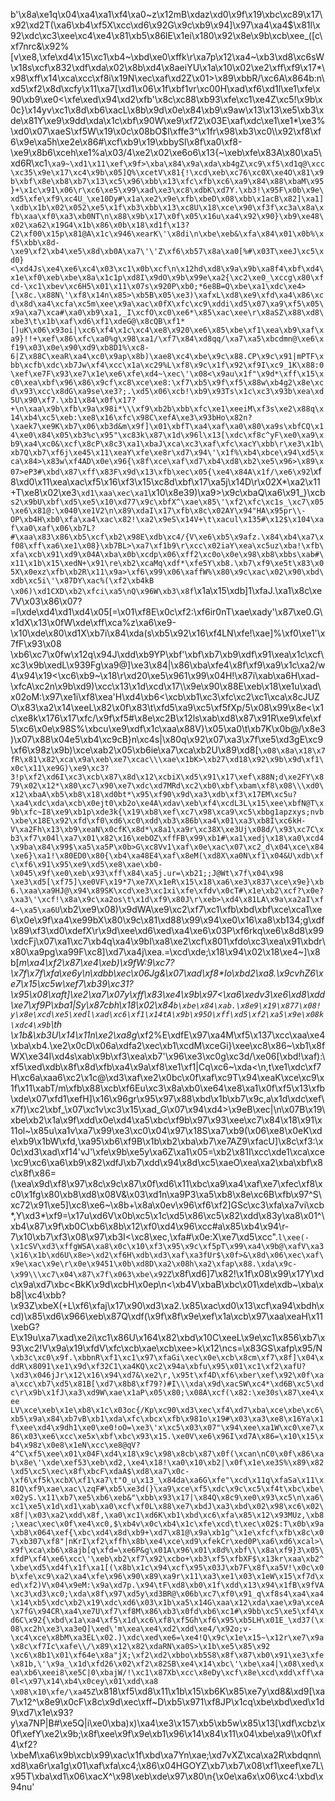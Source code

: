 b'\x8a\xe1q\x04\xa4\xa1\xf4\xa0~z\x12mB\xdaz\xd0\x9f\x19\xbc\xc89\x17\x92\xd2T(\xa6\xb4\xf5X\xcc\xd6\x92G\x9c\xb9\x94]\x97\xa4\xa4$\x81l\x92\xdc\xc3\xee\xc4\xe4\x81\xb5\x86lE\x1ei\x180\x92\x8e\x9b\xcb\xee_([c\xf7nrc&\x92%[v\xe8,\xfe\xd4\x15\xc1\xb4~\xbd\xe0\xffk\r\xa7p\x12\xa4~\xb3\xd8\xc6sW\x18s\xcf\x832\xdf\xda\x02\x8b\xd4\x8aeiYU\x1a\x10\x02\xe2\xff\xf9\x17*\x98\xff\x14\xca\xcc\xf8i\x19N\xec\xaf\xd2Z\x01>\x89\xbbR/\xc6A\x864b:n\xd5\xf2\x8d\xcfy\x11\xa7[\xd1\x06\x1f\xbf1vr\xc00H\xad\xf6\xd1l\xe1\xfe\x90\xb9\xe0<\xfe\xed\x94\xd2\xfb\'\x8c\xc88\xb93\xfe\xc1\xe4Z\xc5!\x9b\x0c}\x14yv\xc1\x8d\xb6\xacL\x8b\x9d\x0e\x84\xb9\x9aw\x13\x13\xe5\xb3\xde\x81Y\xe9\x9dd\xda\x1c\xbf\x90W\xe9\xf72\x03E\xaf\xdc\xe1\xe1*\xe3%\xd0\x07\xaeS\xf5W\x19\x0c\x08bO$I\xffe3^\x1fr\x98\xb3\xc0\\\x92\xf8\xf6\x9e\xa5h\xe2e\x86#\xcf\xb9\x19\xbbySl\x8f\xa0\xf8-\xe9\x8b6\xceh\xe1%a\x03/4\xe2\x02\xe6o6\x13{~\xeb\xfe\x83A\x80\xa5\xd6R\xc1`\xa9~\xd1\x11\xef\x9f>\xba\x84\x9a\xda\xb4gZ\xc9\xf5\xd1q@\xcc\xc35\x9e\x17\xc4\x9b\x05]Q%\xcetV\x81{!\xcd\xeb\xc76\xc0X\xe4O\x81\x9b\xbf\x8e\xb8\xb7\x13\xc5\x96\xbb\x13\xfc\xfb\xc6\xa9\x84\x88\xbaM\x95}+\x1c\x91\x06\r\xc6\xe5\x99\xad\xe3\xc8\xdbK\xd7Y.\xb3!\x95F\x0b\x9e\xd5\xfe\xf9\xc4U_\xe10Dy#\x1a\xe2\x9e\xfb\xbeD\x08\xbb\x1acB\x82]\xa1]\xdb\x1b\x02\x052\xe5\x1f\xb3\xbb\x13\xc8U\x18\xce\x90\xf3f\xc3a\x8a\xfb\xaa\xf0\xa3\xb0NT\n\x88\x9b\x17\x0f\x05\x16u\xa4\x92\x90}\xb9\xe48\x02\xa62\x19G4\x1b\x86\x0b\x18\xd1f\x13?C2\xf00\x15p\x81@A\x1c\x946\xearK\'\x8di\n\xbe\xeb&\xfa\x84\x01\x0b%\xf5\xbb\x8d-\xe9\xf2\xb4\xe5\x8d\xb0A\xa7\'\'Z\xf6\xb57\x8a\xa0[%#\x03T\xeeJ\xc5\xd0}<\xd4Js\xe4\xe6\xc4\x03\xc1\x0b\xcf\n\x12hd\xd8\x9a\x9b\xa8f4\xbf\xd4\x1e\xf0\xeb\xbe\x8a\x1c1p\xd8I\x9dO\x9b\x99e\xa2{\xc2\xe0_\xccg\x80\xfcd-\xc1\xbev\xc6H5\x01\x11\x07s\x920P\xb0;*6e8B=Q\xbe\xa1\xdc\xe4>[\x8c.\x88N\'\xf8\x14n\x85>\xb5B\x05\xe3)\xafxL\xd8\xe9\xfd\xa4\x86\xcd\x8d\xa4\xcfa\xc5m\xee\x9a\xac\x0fX\xfc\xc9\xddi\xd5\x07\xa9\xf5\x05\x9a\xa7\xca#\xa0\xb9\xa1,_I\xcfO\xc0\xe6*\x85\xac\xee\r\x8aSZ\x88\xd8\xbe3\t\x1b\xaf\xd6\xf1\xdeG@\x8cQB\xf1*[)uK\x06\x93oi|\xc6\xf4\x1c\xc4\xe8\x920\xe6\x85\xbe\xf1\xea\xb9\xaf\xa9}!!+\xef\x86\xfc\xa0%g\x98\xa1/\xf7\x84\xd8qq/\xa7\xa5\xbcdmn@\xe6\xf19\x03\x0e\x90\xd9\xb8D1%\xc8-6|Z\x88C\xeaR\xa4\xc0\x9ap\x8b)\xae8\xc4\xbe\x9c\x88.CP\x9c\x91|mPTF\xbb\xcfb\xdc\xb7Jw\xf4\xcc\x1a\xc29%L\xf8\x9c\x1f\x92\xf9I\xc9_1K\x88:0\xef\xe7F\x93\xe7\x1e\xe6\xfe\xd4~\xec\'\x08<\x9au\x1f"\x9d*\xff\x15\xc0\xea\xbf\x96\x86\x9cf\xc8\xce\xe8:\xf7\xb5\x9f\xf5\x88w\xb4g2\x8e\xcd\x93\xcc\x8dG\xa9se\xe3?;.\xd5\x06\xcb!\xb9\x93Ts\x1c\xc3\x93b\xea\xd5U\x90\xf7.\xb1\x84\x0f\x17?+\n\xaa\x9b\xfb\x9a\x98i*\\\xf9\xb2b\xbb\xfc\xe1\xeeiM\xf3s\xe2\x88q\x14\xb4\xc5\xeb:\xe8\x16\xfc\x98C\xefA\xe3\x93bHo\x82n?\xaek7\xe9K\xb7\x06\xb3d&m\x9f]\x01\xbfT\xa4\xaf\xa0\x80\xa9s\xbfCQ\x14\xe0\x84\x05\xb3%c\x95"\xc83k\x87\x1d\x96l\x13[\xdc\xf8c^yF\xe0\xa9\xb9\xa4\xc0&\xcf\x8cP\x8c3\xa1\xbaJ\xca\xc3\xaf\xfc\xacY\xbb\r\xe3\x1b\xb7Q\xb7\xf6j\xe45\x11\xeaY\xfe\xe8r\xd7\x94\'\x1f%\xb4\xbce\x94\xd5\xca\x84>\x83w\xf4AD\x0e\x96{\x8f\xce\xaf\xd7\xb4\xd8\xb2\xe5\x96>\x89\x07>eP3#\xbd\x87\xff\x83F\x9d\x13\xfb\xec\x05{\xe4\x84A\x1f/\xe6\x92`\xf8\xd0\x11\xea\xac\xf5\x16\xf3\x15\xc8d\xbf\x17\xa5j\x14D\r\x02X*\xa2\x11+T\xe8\x02\xe3`\xd1\xaa\xec\xa1`\x10\x8e39)\xa9>\x9c\xbaQ\xa6\x91_}\xcb`s2\x9bU\xbf\xd5\xe5\x10\xd77\x9c\xbfX^\xae\x85\'\xf2\xfc\xc1s_\xc7\x05\xe6\x81@:\x040\xe1V2\n\x89\xdaI\x17\xfb\x8c\x02AY\x94"HA\x95pr\\-OP\xb4H\xb0\xfa\xa4\xac\x82!\xa2\x9eS\x14V+\t\xacul\x135#\x12$\x104\xaf\xa0\xaf\x06\xb7L?#\xaa\x83\x86\xb5\xcf\xb2\x98E\xdb\xc4/{V\xe6\xb5\x9afz.\x84\xb4\xa7\xf08\xff\xa6\xe1\x08}\xb7BL>\xa7\xf1b9\r\xcc\x02iaY\xea\xc5uz\xba!\xfb\xfa\xcb\x91\xd9\x04A\xba\x0b\xcdp\x06\xff2\xc0o\x0e\x98\xb8\xbbs\xab#\x11\x1b\x15\xedN+\x91\re\xb2\xcaMq\xdf*\xfe5Y\xb8.\xb7\xf9\xe5t\x83\x05X\x0exz\xfb\xb2R\x11\x9a>\xf6\x99\x06\xaffW%\x80\x9c\xac\x02\x90\xbd\xdb\xc5i\'\x87DY\xac%(\xf2\xb4kB \x06)\xd1CXD\xb2\xfci\xa5\nQ\x96W\xb3\x8f`\x1a\x15\xdb]1\xfaJ.\xa1\x8c\xe7V\x03\x86\x07?=l\xde\xd4\xd1\xd4\x05[=\x01\xf8E\x0c\xf2:\xf6ir0nT\xae\xady\'\x87\xe0.G\x1dX\x13\x0fW\xde\xff\xca%z\xa6\xe9-\x10\xde\x80\xd1X\xb7i\x84\xda(s\xb5\x92\x16\xf4LN\xfe!\xae]%\xf0\xe1\'\x7fF\x93\x08 \xb6\xc7\x0fw\x12q\x94J\xdd\xb9YP\xbf\'\xbf\xb7\xb9\xdf\x91\xea\x1c\xcf\xc3\x9b\xedL\x939Fg\xa9@]\xe3\x84|\x86\xba\xfe4\x8f\xf9\xa9\x1c\xa2/w4\x94\x19<\xc6\xb9~\x18\r\xd20\xe5\x961\x99\x04H!\x87i\xab\xa6H\xad-\xfcA\xc2n\x9b\xd9)\xcc\x13\x1d\xcd\x17\\\x9e\x90\x88E\xeb\x18\xe1u\xad\x02oM:\x97\xe1i\xf8\xea\'H\xd4\xb6<\xcb\xb1\xc3\xfc\xc2\xc1\xca\x8cJUZO\x83\xa2\x14\xeeL\x82\x0f\x83\t\xfd5\xa9\xc5\xf5fXp/5\x08\x99\x8e<\x1c\xe8k\x176\x17\xfc/\x9f\xf5#\x8e\xc2B\x12ls\xab\xd8\x87\x91R\xe9\xfe\xf5\xc6\x0e\x98S%\xbcu\xe9\xdf\x1c\xaa\x88V}\x05\xa0\t\xb7K\x0b@/\x8e3)\x07\x88\x04e5\xb4\xc9cB}n\xc4s|\x80q\x92\x07\xa3\x7f\xe5\xd3gE\xc9\xf6\x98z\x9b)\xce\xab2\x05\xb6ie\xa7\xca\xb2U\x89\xd8[`\x08\x8a\x18\x7fR\x81\x82\xca\x9a\xeb\xe7\xcac\\\xae\x1bK>\xb27\xd18\x92\x9b\x9d\xf1\x0c\x11\xe9G)\xe9\xc3?3!p\xf2\xd6I\xc3\xcb\x87\x8d\x12\xcbiX\xd5\x91\x17\xef\x88N;d\xe2FY\x879\x02\x12*\x80\xc7\x90\xe7\xdc\xd7MRd\xc2\xb0\xbf\xbam\xf8\x08\\\xd0\x12\xbaA\xb5\xb8\x18\xd0bt*\x95\xf90\x9d\xa3\xdb\xf3\x17EM\xc5u?\xa4\xdc\xda\xcb\x0ejt0\xb2o\xe4A\xdav\xeb\xf4\xcdL3L\x15\xee\xbfN@T\x9b\xfc~I8\xe9\xb1p\xde3k{\x19\xb8\xef\xc7\x98\xca9\xc5\xbbg1apzxys;nvb\xbe\x18E\x92\xfd\xf0\xd6\xc0\xdd\xb3\x86b\xa4\x01\xa3\xb8I\xc6kH-V\xa2Fh\x13\xb9\xeaN\x0cfK\x8d*\x8a1\xa9r\xc38X\xe3Uj\x08d/\x93\xc7C\xb3\xf7\x04l\xa7\x01\x82\x16\xebOZ\xffFB\x99\xb1#\xa1\xedj\x18\xa0\xcd4\x9ba\x84\x99$\xa5\xa5P\x0b>G\xc8Vv1\xaf\x0e\xac\x07\xc2_d\x04\xce\x84\xe6}\xa1!\x80ED0\x80{\xb4\xa48E4\xaf\x8eM(\xd8X\xa0N\xf1\x04&U\xdb\xfc\xf6\x91\x95\xe9\xd5\xe8\xae\xb0-\x045\x9f\xe0\xeb\x93\xff\x84\xa5j.ur=\xb21;;J@Wt\x7f\x04\x98 \xe3\xd5[\xf75]\xe0VF\x19*7\xe7X\x1eR\x15\x18\xa6\xe3\x837\xce\x9e}\xb6.\xaa\xa9HJ@\x94\x89SK\xcd\xe3\xc1xi\xfe\xfdv\x0cT#\x1e\xb2\xcf?\x0e?\xa3\'\xcf!\x8a\x9c\xa2os\t\x1d\xf9\x80J\r\xeb>\xd4\x81LA\x9a\xa2aI\xf4~\xa5\xa6U`\xb2\xe9\x08)\x9dWA\xe9\xc2\xf7\xc1\xfb\xbd\xbf\xce\xca1\xe6\x0e\x9f\xa4\xe99bX\x80\x9c\x81\xd88\x99\x94\xe0\x16\xa8\xb134;g\xdf\x89\xf3\xd0\xdefX\r\x9d\xee\xd6\xed\xa4\xe6\x03P\xf6rkq\xe6\x8d8\x99\xdcFj\x07\xa1\xc7\xb4q\xa4\x9bI\xa8\xe2\xcf\x801\xfdo\xc3\xea\x91\xbdr\x80\xa9pg\xa99F\xc8]\xd7\xa4j\xea.=\xcd\xde;\x18\x94\x02\x18\xe4~]\x8b[_m\xa4\xf2\x87\xe4\xeb)\x9fW:9\xc7?\x7f\x7f\xfa\xe6y\n\xdbb\xec\x06Jg&\x07\xad\xf8*Io\xbd2\xa8.\x9cvhZ6\xe7\x15\xc5w\xef7\xb39\xc31?\x95\x08\xaft]\xe2\xa7\x07y\xff\x83\xe4\x9b\x97<\xa6\xedv3\xe6\xd8\xdd\xe7\xf9P\xba1|Sy\x87cbh\x18\x02\x84`b\xbe\x84\xab.\x8e9\x19\x877\x08!y\x8e\xcd\xe5\xedl\xad\xc6\xf1\x14tA\x9b\x95O\xff\xd5\xf2\xa5\x9e\x08k\xdc4\x9b`\th \x1b&\xb3U\x14\x11n\xe2\xa8g_\xf2%E\xdfE\x97\xa4M\xf5\x137\xcc\xaa\xe4\xba\xb4.\xe2\x0cD\x06a\xdfa2\xec\xb1\xcdM\xceGi}\xee\xc8\x86~\xb1\x8fWX\xe34I\xd4s\xab\x9b\xf3\xea\xb7\'\x96\xe3\xc0g\xc3d/\xe06[\xbd!\xaf):\xf5\xed\xdb\x8f\x8d\xfb\xa4\x9a\xf8\xe1\xf1|Cq\xc6~\xda<\n,t\xe1\xdc\xf7H\xc6a\xaa6\xc2\x1c@\xd3\xaf\xe2\x0bc\x0f\xaf\xc9T\x94\xeaK\xce\xc9\x1f\x11\xabT/m\xfb\x88\xcb\xf6Eu\xc3\x8a\xb0\xe64\xe8\xa1\x0f\xf5\x13\xfb\xde\x07\xfd1\xefH]\x16\x96gr\x95\x97\x88\xbd\x1b\xb7\x9c,a\x1d\xdc\xef\x7f)\xc2\xbf_\x07\xc1v\xc3\x15\xad_G\x07\x94\xd4>\x9eB\xec|\n\x07B\x19\xbe\xb2\x1a\x9f\xdd\x0e\xd4\xa5\xbc\xf9b\x97\x93\xee\xc7\x84\x18\x91\x11ol~\x85u\xa1v\xa7\x99\xe3\xc0\x04\x97\x18S\xa7\xb9(\x06\xe8\x0eK\xde\xb9\x1bW\xfd,\xa95\xb6\xf9B\x1b\xb2\xba\xb7\xe7AZ9\xfacU]\x8c\xf3:\x0c\xd3\xad\xf14\'vJ\'\xfe\x9b\xe5y\xa6Z\xa1\x05=\xb2\x81I\xcc\xde1\xca\xce\xc9\xc6\xa6\xb9\x82\xdfJ\xb7\xdd\x94\x8d\xc5\xaeO\xea\xa2\xba\xbf\x8c\x8f\x86=(\xea\x9d\xf8\x97\x8c\x9c\x87\x0f\xd6\x11\xbc\xa9\xa4\xaf\xe7\xfec\xf8\xc0\x1fg\x80\xb8\xd8\x08V&\x03\xd1n\xa9P3\xa5\xb8\x8e\xc6B\xfb\x97^S\xc72\x91\xe5]\xc8\xe6~\x8b+\x8a\x0ev\x96\xf6\xf2]GSc\xc3\xfa\xa7vi\xcb*,Y\xd3*\xf9=\x17u\xd6V\x0b\xc5\x1c\xd5\x86\xc5\x82\xdd\x83y\xa8\x01^\xb4\x87\x9f\xb0C\xb6\x8b\x12\xf0\xd4\x96\xcc#a\x85\xb4\x94\r-7\x10\xb7\xf3\x08\x97\xb3I<\xc8\xec,\xfa#\x0e:X\xe7\xd5\xcc".`l\xee(-\x1cSV\xd3\xffgWSA\xa8\x0c\x10\xf3\x95\x9c\xf5pT\x99\xa4\x9b@\xafV\xa3\x16\x1b\xd6U\x8e>\xd2\xf6H\xdb\xd3\xaf\xa3fUr$\x0f>&\x8d\x06\xec\xaf\x9e\xac\x9e\r\x0e\x9451\x0b\xd8D\xa2\x08h\xa2\xfap\x88.\xda\x9c-\x99\\\xc7\x04\x87\x7f\x063\xbe\x92Z`\x8f\xd6]7\x82!\x1f\x08\x99\x17Y\xdc\x9a\xd7\xbc<BkK\x9d\xcbH\x0ep\n<\xb4V\xbaB\xbc\x01\xde\xdb~\xba\xb8|\xc4\xbb?\x93Z\xbeX(+L\xf6\xfaj\x17\x90\xd3\xa2.\x85\xac\xd0\x13\xcf\xa94\xbdh\xcd)\x85\xd6\x966\xeb\x87Q\xdf(\x9f\x8f\x9e\xef\x1a\xcb\x97\xaa\xeaH\x11\xebG?E\x19u\xa7\xad\xe2i\xc1\x86U\x164\x82\xbd\x10C\xeeL\x9e\xc1\x856\xb7\x93\xc2!V\x9a\x19\xfdV\xfc\xcb\xae\xcb\xee>k\x12\ncs=\x83GS\xafp\x95/N` \xb3c\xc0\x9f.\xbbnR\xf1\xc1\x97\xfaGi\xec\x0e\xcb\x8cm\xf7\x8f]\x04\xddR\x8091\xe1\x9d\xf32C1\xa4KQ\xc2\x94a\xbfu\x95\x01\xc1\xf2\xafU?\xd3\x046jJr\x12\x16\x94\xd7&\xe2\r,\x95t\xf4D\xf6\xber\xef\x92\x0f\xaa\xcc\xb7\xd5\x81B[\xd7\x8b8\xf79?)#I\\\xda\x9d\xacSW\xc4*\xd6B\xc5\xdc\r\x9b\x1fJ\xa3\xd9W\xae\x1aP\x05\x80;\x08A\xcf(\x82:\xe30s\x87\xe4\xee LV\xce\xeb\x1e\xb8\x1c\x03oc{/Kp\xc90\xd3\xec\xf4\xd7\xba\xce\xbe\xc6\xb5\x9a\x84\xb7vB\xb1\xda\xfc\xbcx\xfb\x981o\x19#\x03\xa3\xe8\x16Ya\x1f\xee\xd4\x9dh1\xe0\xe0!oO=\xe3\'x\xc5\x03\x07"\x94\xee\xa1W\xc0\xe7\x86\x03\xe6\xcc\xe5x\xbf\xbc\x93\x15.\xe0V\xe6\x96I\xd7A\x86=\x10\x15\xb4\x98z\x0e8\x1eN\xcc\xe8@qV?4^C\xf5\xee\x01\x04F\xd4\x18\x9c\x98\x8cb\x87\x0f(\xcan\nC0\x0f\x86\xab\x8e\'\xde\xef53\xeb\xd2,\xe4\x18!\xa0\x10\xb2|\x0f\x1e\xe3S%\x89\x82\xd5\xc5\xec\x8f\xbcF\xdaA$\xd8\xa7\x0c-\xf6\xf5k\xcbX\xf1\xa7\t"O_u\x13_\x84da\xa6G\xfe"\xcd\x11q\xfaSa\x11\x81Q\xf9\xae\xac\\zqF#\xb5\xe3d(}\xa9\xce\xf5\xdc\x9c\xc5\xf4t\xbc\xbe\x02yS.\x11\xb7\xe5\xb6\xeb&"\xbb\x93\x17|\x84Q\x8c9\xe0\x93\xc5\n\xa6\xc1\xe5\x1d\xd1\xab\xa0\xcf\xf0L\x88\xe7\xbdJ\xa3\xbd\x02\x98\xc6\x02\x8f|\x03\xa2\xdd\x8f,\xa0\xc1\xd6K\xb1\xbd\xc6\xfa\x85\x12\x93MUz,\xb8;\xeac\xec\x0f\xe4\xc0,$\xb4v\x0c\xb4\x1c\xfe\xcd\t\xec\x02$:T\x0b\x9a\xb8\x064\xef{\xbc\xd4\x8d\xb9+\xd7\x81@\x9a\xb1g^\x1e\xfcf\xfb\x8c\x07\xb307\xf8"|nKrI\xf2\xffh\x8b\xe4\xce\xd9\xfekCr\xed0P\xa6\xd6\xcal>\x9f\xca\xb6\x8ajb[q\xfd=\xe6P&g\x01A\x96\x01\x8d%\xbf\\\x8a\xf9}3\x05\xfdP\xf4\xe6\xcc\'\xeb\xb2\xf7\x92\xcbo+\xb3\xf5\xfbXF$\x13kr\xaa\xb2^\xbe\xd5\xd4f\x1f\xa1[(\x8b\x1c\x94\xcf\x95\x03J\xb7F\x8f\xa5V!\x0c\x0b\xfe\xc9\xa2\xa4\xfe\x96\x90\x89\xa9r\x11\xa3\xe1\x03\x1eW\x15\xf7d\xed\xf2)V\x04\x9eM:\x9a\xd7p.\x94\tF\xd8\xb0\x1f\xdd\x13\x94\x1fB\x9fVA\xc3\xd3\xc0;\xda\x8f\x97\xd5y\xd3BR@\x06b\xc7\xf0\x91_q\xf8s4\xa4\xa4\x14\xb5\xdc\xb2\x19\xdc\xd6\x03\x1b\xa5\x14G\xaa\x12\xda\xae\x9a\xceA\x7fG\x94CR\xa4\xe7U\xf7\xf8M\x86\xb3\x0fd\xb6\xc1#\x9bb\xc5\xe5\xf4\xd6C\x92{\xbd\x1a\xa4\xf5\x1d\xc6\xf8\xf5Gh\xf6\x95\xb5LH\x01E_\xd37(\x08\xc2h\xe3\xa3eQ]\xed\'m\xea\xe4\xd2\xdd\xe4/\x92o;v-\xc4\xce\x8bM\xa3EL\x02.)\xdc\xed\xe6=\xe4!Q\x9c\x1e\x15~\x12r\xe7\x9a\x8c\xf7Ic\xafe\\/\x89\x12\x82\xdaRN\xa0S>\x1b\xe5\x85\x92 \xc6\x8b1\x01\xf64e\x8a"jX;\xf2\xd2\xbbo\xb5S8\x8f\x87\xb0\x91\xe3\xfe\x81b,\'\x9a_\x1d\xfd26\x02\xf2\x82SB\xe4\x14\xbc\'\xbe\xa4|\x08\xed\xea\xb6\xeei8\xe5C|0\xbajW/!\xc1\x87Xb\xcc\x8eDy\xcf\x8e\xcd\xdd\xff\xa0l<\x97\x14\xb4\x0cey\x01\xdd\xa8 \x08\x10\xfe/\xa45Z`\x818\xf5\xd8\x11\x1b\x15\xb6K\x85\xe7y\xd8&\xd9[\xa7\x12^\x8e9\x0cF\x8c\x9d\xec\xff~D\xb5\x971\xf8JP\x1cq\xbe\xbd\xed\x1d9\xd7\x1e\x93?y\xa7NP|B#\xe5Q|i\xe0\xba)x)\xa4\xe3\x157\xb5\xb5w\x85\x13[\xdf\xcbz\x0f\xefY\xe2\x9b;\x8f\xee\x9f\x9e\xb1\x96\x14\x84\x11\x04\xbe\xa9\\\x0f\xf4\xf2?\xbeM\xa6\x9b\xcb\x99\xac\x1f\xbd\xa7Yn\xae;\xd7vXZ\xca\xa2R\xbdqnn\xd8\xa6r\xa1g\x01\xaf\xfa\xc4;\x86\x04HGOYZ\xb7\xb7\x08\xf1\xeef\xe7L\x95T\xba\xd1\x06\xacX^\x98\xeb\xde\x97\x80\n{\x0e\xa6x\x06\xc4:\xbd\x94nu'